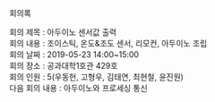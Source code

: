 회의록  

회의 제목 : 아두이노 센서값 출력  
회의 내용 : 조이스틱, 온도&조도 센서, 리모컨, 아두이노 조립  
회의 날짜 : 2019-05-23 14:00~15:00  
회의 장소 : 공과대학1호관 429호  
회의 인원 : 5(우동헌, 고형우, 김태연, 최현철, 윤진원)  
다음 회의 내용 : 아두이노와 프로세싱 통신  
